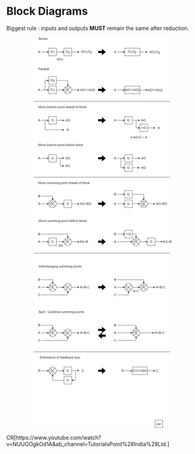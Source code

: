 # Block Diagrams

Biggest rule : inputs and outputs **MUST** remain the same after reduction.

<p align="center">
  <img width="auto" height="auto" src="./assets/blockdiagram.png">
</p>
CR[https://www.youtube.com/watch?v=NUUGOgkOd1A&ab_channel=TutorialsPoint%28India%29Ltd.]

